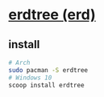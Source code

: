 # [erdtree (erd)](https://github.com/solidiquis/erdtree)

## install

```sh
# Arch
sudo pacman -S erdtree
# Windows 10
scoop install erdtree
```
